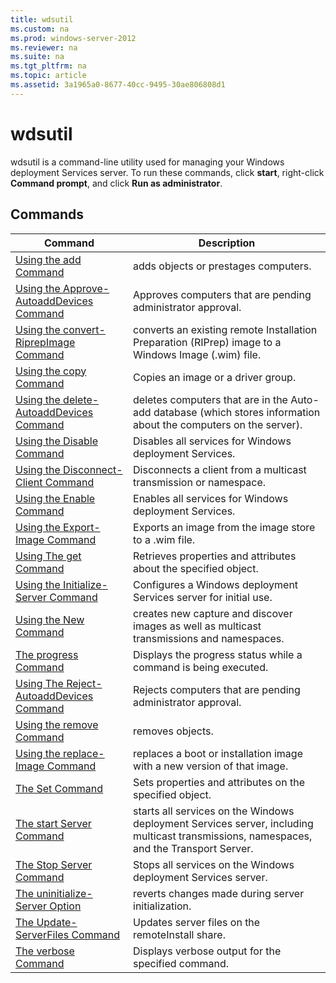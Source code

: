 ```yaml
---
title: wdsutil
ms.custom: na
ms.prod: windows-server-2012
ms.reviewer: na
ms.suite: na
ms.tgt_pltfrm: na
ms.topic: article
ms.assetid: 3a1965a0-8677-40cc-9495-30ae806808d1
---
```

# wdsutil
wdsutil is a command\-line utility used for managing your Windows deployment Services server. To run these commands, click **start**, right\-click **Command prompt**, and click **Run as administrator**.  
  
## Commands  
  
|Command|Description|  
|-----------|---------------|  
|[Using the add Command]()|adds objects or prestages computers.|  
|[Using the Approve-AutoaddDevices Command]()|Approves computers that are pending administrator approval.|  
|[Using the convert-RiprepImage Command]()|converts an existing remote Installation Preparation \(RIPrep\) image to a Windows Image \(.wim\) file.|  
|[Using the copy Command]()|Copies an image or a driver group.|  
|[Using the delete-AutoaddDevices Command]()|deletes computers that are in the Auto\-add database \(which stores information about the computers on the server\).|  
|[Using the Disable Command]()|Disables all services for Windows deployment Services.|  
|[Using the Disconnect-Client Command]()|Disconnects a client from a multicast transmission or namespace.|  
|[Using the Enable Command]()|Enables all services for Windows deployment Services.|  
|[Using the Export-Image Command]()|Exports an image from the image store to a .wim file.|  
|[Using The get Command]()|Retrieves properties and attributes about the specified object.|  
|[Using the Initialize-Server Command]()|Configures a Windows deployment Services server for initial use.|  
|[Using the New Command]()|creates new capture and discover images as well as multicast transmissions and namespaces.|  
|[The progress Command]()|Displays the progress status while a command is being executed.|  
|[Using The Reject-AutoaddDevices Command]()|Rejects computers that are pending administrator approval.|  
|[Using the remove Command]()|removes objects.|  
|[Using the replace-Image Command]()|replaces a boot or installation image with a new version of that image.|  
|[The Set Command]()|Sets properties and attributes on the specified object.|  
|[The start Server Command]()|starts all services on the Windows deployment Services server, including multicast transmissions, namespaces, and the Transport Server.|  
|[The Stop Server Command]()|Stops all services on the Windows deployment Services server.|  
|[The uninitialize-Server Option]()|reverts changes made during server initialization.|  
|[The Update-ServerFiles Command]()|Updates server files on the remoteInstall share.|  
|[The verbose Command]()|Displays verbose output for the specified command.|  
  

